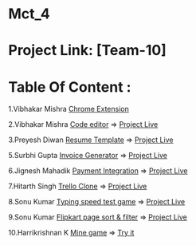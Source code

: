 # Mct_4

# Project Link: [Team-10]

# Table Of Content :
1.Vibhakar Mishra [Chrome Extension](https://github.com/mishra06/GEEKATHON_TEAM_10/tree/main/Chrome_Extension_Vibhakar)

2.Vibhakar Mishra [Code editor](https://github.com/mishra06/GEEKATHON_TEAM_10/tree/main/Code_editor_by-Vibhakar) => [Project Live](https://mishra06.github.io/GEEKATHON_TEAM_10/Code_editor_by-Vibhakar/)

3.Preyesh Diwan [Resume Template](https://github.com/mishra06/GEEKATHON_TEAM_10/tree/main/Resume_Template_by-Preyesh_diwan) => [Project Live](https://mishra06.github.io/GEEKATHON_TEAM_10/Resume_Template_by-Preyesh_diwan/)

5.Surbhi Gupta [Invoice Generator](https://github.com/mishra06/GEEKATHON_TEAM_10/tree/main/Invoice_generator_by-Surbhi_Gupta) => [Project Live](https://mishra06.github.io/GEEKATHON_TEAM_10/Invoice_generator_by-Surbhi_Gupta/)

6.Jignesh Mahadik [Payment Integration](https://github.com/mishra06/GEEKATHON_TEAM_10/tree/main/Payment_integrator_by-Jignesh_Mahadik) => [Project Live](https://mishra06.github.io/GEEKATHON_TEAM_10/Payment_integrator_by-Jignesh_Mahadik/)


7.Hitarth Singh [Trello Clone](https://github.com/mishra06/GEEKATHON_TEAM_10/tree/main/Trello_clone_by-Hitarth_singh) => [Project Live](https://mishra06.github.io/GEEKATHON_TEAM_10/Trello_clone_by-Hitarth_singh/)

8.Sonu Kumar [Typing speed test game](https://github.com/mishra06/GEEKATHON_TEAM_10/tree/main/Typing_speed_by-Sonu_kumar) => [Project Live](https://mishra06.github.io/GEEKATHON_TEAM_10/Flipkart_page_by-sonu_kumar/)


9.Sonu Kumar [Flipkart page sort & filter](https://github.com/mishra06/GEEKATHON_TEAM_10/tree/main/Flipkart_page_by-sonu_kumar) => [Project Live](https://mishra06.github.io/GEEKATHON_TEAM_10/Typing_speed_by-Sonu_kumar/)

10.Harrikrishnan K [Mine game](https://github.com/mishra06/GEEKATHON_TEAM_10/tree/main/Mine_game_by-Harikrishnan_k) => [Try it](https://mishra06.github.io/GEEKATHON_TEAM_10/Mine_game_by-Harikrishnan_k/)


